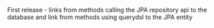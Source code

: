 First release - links from methods calling the JPA repository api to the database and link from methods using querydsl to the JPA entity